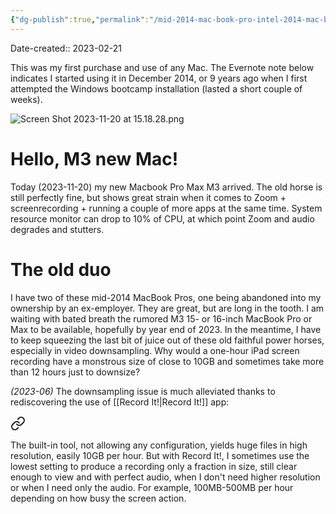 ```yaml
---
{"dg-publish":true,"permalink":"/mid-2014-mac-book-pro-intel-2014-mac-book-pro/","noteIcon":"2"}
---
```


Date-created:: 2023-02-21

This was my first purchase and use of any Mac. The Evernote note below indicates I started using it in December 2014, or 9 years ago when I first attempted the Windows bootcamp installation (lasted a short couple of weeks). 

![Screen Shot 2023-11-20 at 15.18.28.png](/img/user/_attachments/_OB/Screen%20Shot%202023-11-20%20at%2015.18.28.png)
# Hello, M3 new Mac!

Today (2023-11-20) my new Macbook Pro Max M3 arrived. The old horse is still perfectly fine, but shows great strain when it comes to Zoom + screenrecording + running a couple of more apps at the same time. System resource monitor can drop to 10% of CPU, at which point Zoom and audio degrades and stutters.
# The old duo

I have two of these mid-2014 MacBook Pros, one being abandoned into my ownership by an ex-employer. They are great, but are long in the tooth. I am waiting with bated breath the rumored M3 15- or 16-inch MacBook Pro or Max to be available, hopefully by year end of 2023. In the meantime, I have to keep squeezing the last bit of juice out of these old faithful power horses, especially in video downsampling. Why would a one-hour iPad screen recording have a monstrous size of close to 10GB and sometimes take more than 12 hours just to downsize?

*(2023-06)* The downsampling issue is much alleviated thanks to rediscovering the use of [[Record It!\|Record It!]] app:


<div class="transclusion internal-embed is-loaded"><a class="markdown-embed-link" href="/record-it/#c7bb87" aria-label="Open link"><svg xmlns="http://www.w3.org/2000/svg" width="24" height="24" viewBox="0 0 24 24" fill="none" stroke="currentColor" stroke-width="2" stroke-linecap="round" stroke-linejoin="round" class="svg-icon lucide-link"><path d="M10 13a5 5 0 0 0 7.54.54l3-3a5 5 0 0 0-7.07-7.07l-1.72 1.71"></path><path d="M14 11a5 5 0 0 0-7.54-.54l-3 3a5 5 0 0 0 7.07 7.07l1.71-1.71"></path></svg></a><div class="markdown-embed">



The built-in tool, not allowing any configuration, yields huge files in high resolution, easily 10GB per hour. But with Record It!, I sometimes use the lowest setting to produce a recording only a fraction in size, still clear enough to view and with perfect audio, when I don't need higher resolution or when I need only the audio. For example, 100MB-500MB per hour depending on how busy the screen action. 

</div></div>
